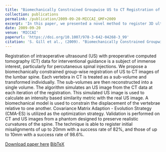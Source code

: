 ```yaml
---
title: "Biomechanically Constrained Groupwise US to CT Registration of the Lumbar Spine"
collection: publications
permalink: /publication/2009-09-20-MICCAI_GMF+2009
excerpt: 'In this paper, we presented a novel method to register 3D ultrasound volume to CT where spine curvatures imaged in these two modalities are different.'
date: 2009-09-20
venue: 'MICCAI'
paperurl: 'https://doi.org/10.1007/978-3-642-04268-3_99'
citation: 'S. Gill et al., (2009). "Biomechanically Constrained Groupwise US to CT Registration of the Lumbar Spine"; in <i>Medical Image Computing and Computer Assisted Intervention -- MICCAI 2009</i>, LNCS 5761, pp. 803-810.'
---
```


Registration of intraoperative ultrasound (US) with preoperative computed tomography (CT) data for interventional guidance is a subject of immense interest, particularly for percutaneous spinal injections. We propose a biomechanically constrained group-wise registration of US to CT images of the lumbar spine. Each vertebra in CT is treated as a sub-volume and transformed individually. The sub-volumes are then reconstructed into a single volume. The algorithm simulates an US image from the CT data at each iteration of the registration. This simulated US image is used to calculate an intensity based similarity metric with the real US image. A biomechanical model is used to constrain the displacement of the vertebrae relative to one another. Covariance Matrix Adaption - Evolution Strategy (CMA-ES) is utilized as the optimization strategy. Validation is performed on CT and US images from a phantom designed to preserve realistic curvatures of the spine. The technique is able to register initial misalignments of up to 20mm with a success rate of 82%, and those of up to 10mm with a success rate of 98.6%.

[Download paper here](https://doi.org/10.1007/978-3-642-04268-3_99) [BibTeX](./../files/bibtex/GMF+2009.bib)
